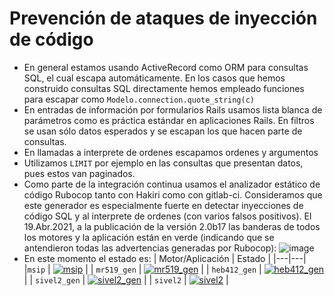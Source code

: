 
# Prevención de ataques de inyección de código

* En general estamos usando ActiveRecord como ORM para consultas SQL, el cual 
  escapa automáticamente.  En los casos que hemos construido consultas
  SQL directamente hemos empleado funciones para escapar como 
  `Modelo.connection.quote_string(c)`
* En entradas de información por formularios Rails usamos lista
  blanca de parámetros como es práctica estándar en aplicaciones
  Rails. En filtros se usan sólo datos esperados y se
  escapan los que hacen parte de consultas.
* En llamadas a interprete de ordenes escapamos ordenes y argumentos
* Utilizamos `LIMIT` por ejemplo en las consultas que presentan datos, pues 
  estos van paginados.
* Como parte de la integración continua usamos el analizador estático de código 
  Rubocop tanto con Hakiri como con gitlab-ci.   Consideramos que este 
  generador es especialmente fuerte en detectar inyecciones de código SQL y 
  al interprete de ordenes (con varios falsos positivos).
  El 19.Abr.2021, a la publicación de la versión 2.0b17 las banderas de todos 
  los motores y la aplicación están en verde (indicando que se antendieron 
  todas las advertencias generadas por Rubocop):
  ![image](https://user-images.githubusercontent.com/701221/138012276-c091f7b1-cd15-4b65-b4a0-662e4dbc92b6.png)
* En este momento el estado es:
  | Motor/Aplicación | Estado |
  |---|---|
  |`msip` | [![msip](https://hakiri.io/github/pasosdeJesus/msip/master.svg)](https://hakiri.io/github/pasosdeJesus/msip/master)  |
  | `mr519_gen` | [![mr519_gen](https://hakiri.io/github/pasosdeJesus/mr519_gen/master.svg)](https://hakiri.io/github/pasosdeJesus/mr519_gen/master)  |
  | `heb412_gen` | [![heb412_gen](https://hakiri.io/github/pasosdeJesus/heb412_gen/master.svg)](https://hakiri.io/github/pasosdeJesus/heb412_gen/master) |
  | `sivel2_gen` | [![sivel2_gen](https://hakiri.io/github/pasosdeJesus/sivel2_gen/master.svg)](https://hakiri.io/github/pasosdeJesus/sivel2_gen/master) |
  | `sivel2` | [![sivel2](https://hakiri.io/github/pasosdeJesus/sivel2/master.svg)](https://hakiri.io/github/pasosdeJesus/sivel2/master) |

